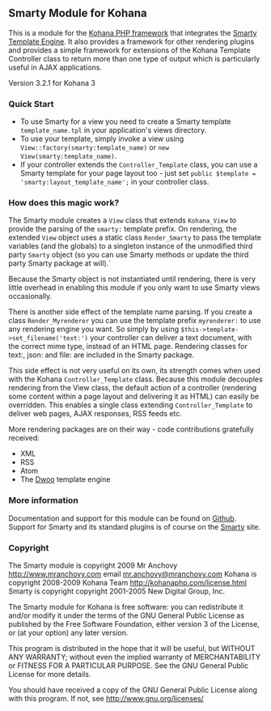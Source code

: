 ## Smarty Module for Kohana

This is a module for the [Kohana PHP framework](http://kohanaphp.com/) that
integrates the [Smarty Template Engine](http://www.smarty.net/). It also
provides a framework for other rendering plugins and provides a simple framework
for extensions of the Kohana Template Controller class to return more than one
type of output which is particularly useful in AJAX applications.

Version 3.2.1 for Kohana 3

### Quick Start

* To use Smarty for a view you need to create a Smarty template
  `template_name.tpl` in your application's views directory.
* To use your template, simply invoke a view using
  `View::factory(smarty:template_name)` or `new View(smarty:template_name)`.
* If your controller extends the `Controller_Template` class, you can use a
  Smarty template for your page layout too - just set
  `public $template = 'smarty:layout_template_name';` in your controller class.

### How does this magic work?

The Smarty module creates a `View` class that extends `Kohana_View` to provide
the parsing of the `smarty:` template prefix. On rendering, the extended `View`
object uses a static class `Render_Smarty` to pass the template variables (and
the globals) to a singleton instance of the unmodified third party `Smarty`
object (so you can use Smarty methods or update the third party Smarty package
at will).`

Because the Smarty object is not instantiated until rendering, there is very
little overhead in enabling this module if you only want to use Smarty views
occasionally.

There is another side effect of the template name parsing. If you create a class
`Render_Myrenderer` you can use the template prefix `myrenderer:` to use any
rendering engine you want. So simply by using
`$this->template->set_filename('text:')` your controller can deliver a text
document, with the correct mime type, instead of an HTML page. Rendering classes
for text:, json: and file: are included in the Smarty package.

This side effect is not very useful on its own, its strength comes when used
with the Kohana `Controller_Template` class. Because this module decouples
rendering from the View class, the default action of a controller (rendering
some content within a page layout and delivering it as HTML) can easily be
overridden. This enables a single class extending `Controller_Template` to
deliver web pages, AJAX responses, RSS feeds etc.

More rendering packages are on their way - code contributions gratefully received:

* XML
* RSS
* Atom
* The [Dwoo](http://dwoo.org) template engine

### More information

Documentation and support for this module can be found on
[Github](http://wiki.github.com/MrAnchovy/kohana-module-smarty]Information).
Support for Smarty and its standard plugins is of course on the
[Smarty](http://www.smarty.net) site.


### Copyright

The Smarty module is copyright 2009 Mr Anchovy
  <http://www.mranchovy.com> email <mr.anchovy@mranchovy.com>
Kohana is copyright 2008-2009 Kohana Team <http://kohanaphp.com/license.html>  
Smarty is copyright  copyright 2001-2005 New Digital Group, Inc.

The Smarty module for Kohana is free software:
you can redistribute it and/or modify
it under the terms of the GNU General Public License as published by
the Free Software Foundation, either version 3 of the License, or
(at your option) any later version.

This program is distributed in the hope that it will be useful,
but WITHOUT ANY WARRANTY; without even the implied warranty of
MERCHANTABILITY or FITNESS FOR A PARTICULAR PURPOSE.  See the
GNU General Public License for more details.

You should have received a copy of the GNU General Public License
along with this program.  If not, see <http://www.gnu.org/licenses/>
